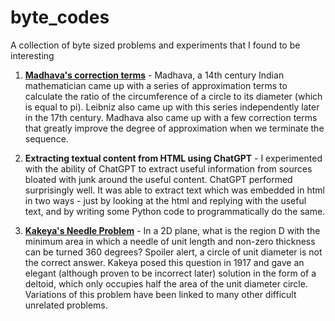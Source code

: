 # byte_codes
A collection of byte sized problems and experiments that I found to be interesting

1. [**Madhava's correction terms**](https://en.wikipedia.org/wiki/Madhava%27s_correction_term) - Madhava, a 14th century Indian mathematician came up with a series of approximation terms to calculate the ratio of the circumference of a circle to its diameter (which is equal to pi). Leibniz also came up with this series independently later in the 17th century. Madhava also came up with a few correction terms that greatly improve the degree of approximation when we terminate the sequence.

2. **Extracting textual content from HTML using ChatGPT** - I experimented with the ability of ChatGPT to extract useful information from sources bloated with junk around the useful content. ChatGPT performed surprisingly well. It was able to extract text which was embedded in html in two ways - just by looking at the html and replying with the useful text, and by writing some Python code to programmatically do the same.

3. [**Kakeya's Needle Problem**](https://en.wikipedia.org/wiki/Kakeya_set#Kakeya_needle_problem) - In a 2D plane, what is the region D with the minimum area in which a needle of unit length and non-zero thickness can be turned 360 degrees? Spoiler alert, a circle of unit diameter is not the correct answer. Kakeya posed this question in 1917 and gave an elegant (although proven to be incorrect later) solution in the form of a deltoid, which only occupies half the area of the unit diameter circle. Variations of this problem have been linked to many other difficult unrelated problems.
